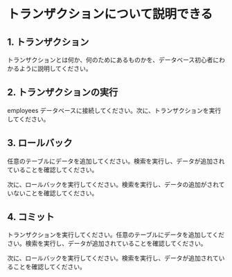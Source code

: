 # トランザクションについて説明できる

## 1. トランザクション

トランザクションとは何か、何のためにあるものかを、データベース初心者にわかるように説明してください。

## 2. トランザクションの実行

employees データベースに接続してください。次に、トランザクションを実行してください。

## 3. ロールバック

任意のテーブルにデータを追加してください。検索を実行し、データが追加されていることを確認してください。

次に、ロールバックを実行してください。検索を実行し、データの追加がされていないことを確認してください。

## 4. コミット

トランザクションを実行してください。任意のテーブルにデータを追加してください。検索を実行し、データが追加されていることを確認してください。

次に、ロールバックを実行してください。検索を実行し、データが追加されていることを確認してください。
